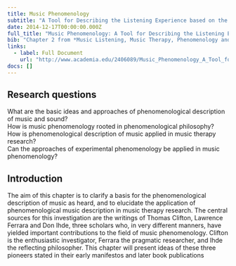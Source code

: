 ```yaml
---
title: Music Phenomenology
subtitle: "A Tool for Describing the Listening Experience based on the applied phenomenology of Thomas Clifton, Lawrence Ferrara and Don Ihde"
date: 2014-12-17T00:00:00.000Z
full_title: "Music Phenomenology: A Tool for Describing the Listening Experience based on the applied phenomenology of Thomas Clifton, Lawrence Ferrara and Don Ihde"
bib: "Chapter 2 from *Music Listening, Music Therapy, Phenomenology and Neuroscience*, PhD Thesis, Aalborg University 2012"
links:
  - label: Full Document
    url: "http://www.academia.edu/2406089/Music_Phenomenology_A_Tool_for_Describing_the_Listening_Experience_based_on_the_applied_phenomenology_of_Thomas_Clifton_Lawrence_Ferrara_and_Don_Ihde"
docs: []
---
```


## Research questions
What are the basic ideas and approaches of phenomenological description of music and sound?  
How is music phenomenology rooted in phenomenological philosophy?  
How is phenomenological description of music applied in music therapy research?  
Can the approaches of experimental phenomenology be applied in music phenomenology?

## Introduction
The aim of this chapter is to clarify a basis for the phenomenological description of music as heard, and to elucidate the application of phenomenological music description in music therapy research. The central sources for this investigation are the writings of Thomas Clifton, Lawrence Ferrara and Don Ihde, three scholars who, in very different manners, have yielded important contributions to the field of music phenomenology. Clifton is the enthusiastic investigator, Ferrara the pragmatic researcher, and Ihde the reflecting philosopher. This chapter will present ideas of these three pioneers stated in their early manifestos and later book publications
